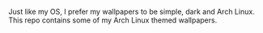 Just like my OS, I prefer my wallpapers to be simple, dark and Arch Linux. This repo contains some of my Arch Linux themed wallpapers.

